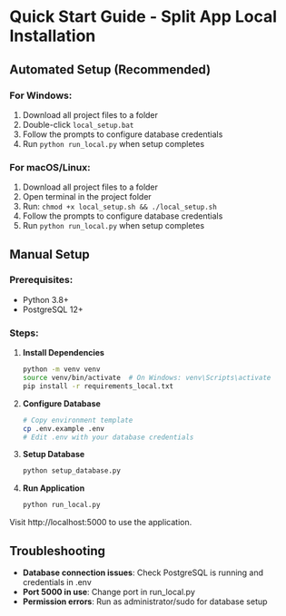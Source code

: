 # Quick Start Guide - Split App Local Installation

## Automated Setup (Recommended)

### For Windows:
1. Download all project files to a folder
2. Double-click `local_setup.bat`
3. Follow the prompts to configure database credentials
4. Run `python run_local.py` when setup completes

### For macOS/Linux:
1. Download all project files to a folder
2. Open terminal in the project folder
3. Run: `chmod +x local_setup.sh && ./local_setup.sh`
4. Follow the prompts to configure database credentials
5. Run `python run_local.py` when setup completes

## Manual Setup

### Prerequisites:
- Python 3.8+
- PostgreSQL 12+

### Steps:
1. **Install Dependencies**
   ```bash
   python -m venv venv
   source venv/bin/activate  # On Windows: venv\Scripts\activate
   pip install -r requirements_local.txt
   ```

2. **Configure Database**
   ```bash
   # Copy environment template
   cp .env.example .env
   # Edit .env with your database credentials
   ```

3. **Setup Database**
   ```bash
   python setup_database.py
   ```

4. **Run Application**
   ```bash
   python run_local.py
   ```

Visit http://localhost:5000 to use the application.

## Troubleshooting

- **Database connection issues**: Check PostgreSQL is running and credentials in .env
- **Port 5000 in use**: Change port in run_local.py
- **Permission errors**: Run as administrator/sudo for database setup